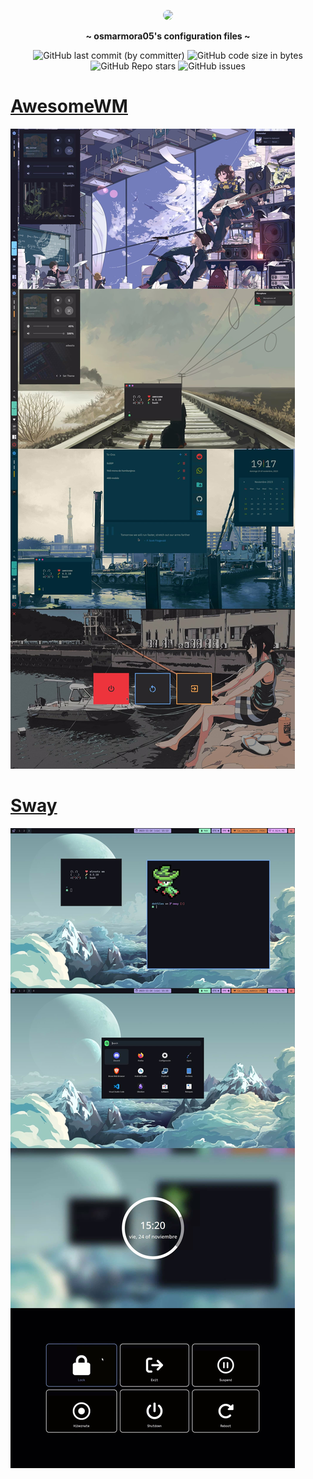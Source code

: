 <!-- PROFILE PICTURE -->
<p align="center">
  <img width="25%" src="https://github.com/osmarmora05.png" style="border-radius: 12px;"/>
</p>

<!-- NAME PROYECT -->
<p align="center">
  <b>~ osmarmora05's configuration files ~</b>
</p>

<!-- STATISTCS -->
<div align="center"> 
   
   ![GitHub last commit (by committer)](https://img.shields.io/github/last-commit/osmarmora05/dotfiles?style=for-the-badge&labelColor=%23252733&color=%23cba6f7)
   ![GitHub code size in bytes](https://img.shields.io/github/languages/code-size/osmarmora05/dotfiles?style=for-the-badge&labelColor=%23252733&color=%23a6e3a1)
   ![GitHub Repo stars](https://img.shields.io/github/stars/osmarmora05/dotfiles?style=for-the-badge&labelColor=%23252733&color=%23f5c2e7)
   ![GitHub issues](https://img.shields.io/github/issues/osmarmora05/dotfiles?style=for-the-badge&labelColor=%23252733&color=%2399d1db)


</div>

<!-- RICES -->

# [AwesomeWM](https://github.com/osmarmora05/dotfiles/tree/awesome)

<img src ="./awesome.jpg" alt="showcase awesome image">

# [Sway](https://github.com/osmarmora05/dotfiles/tree/sway)

<img src ="./sway.jpg" alt="showcase awesome image 1">
